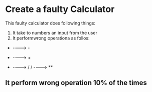 # Create a faulty Calculator

This faulty calculator does following things:

1. It take to numbers an input from the user
2. It performwrong operationa as follos:
+ ----> -
* ----> +
- ----> /
/ ----> **

## It perform wrong operation 10% of the times  












